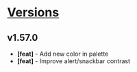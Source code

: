 # [Versions](https://github.com/Tracktor/design-system/releases)

## v1.57.0
- **[feat]** - Add new color in palette
- **[feat]** -  Improve alert/snackbar contrast
